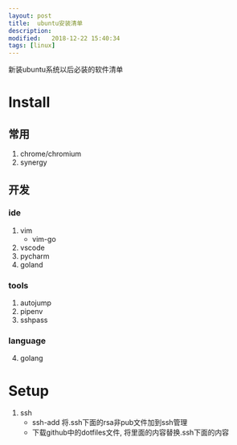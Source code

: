 ```yaml
---
layout: post
title:  ubuntu安装清单
description: 
modified:   2018-12-22 15:40:34
tags: [linux]
---
```


新装ubuntu系统以后必装的软件清单

# Install

## 常用
1. chrome/chromium
2. synergy

## 开发

### ide
1. vim
	- vim-go
2. vscode
3. pycharm
4. goland


### tools
1. autojump
2. pipenv
3. sshpass

### language
4. golang

# Setup
1. ssh
	- ssh-add 将.ssh下面的rsa非pub文件加到ssh管理
	- 下载github中的dotfiles文件, 将里面的内容替换.ssh下面的内容
